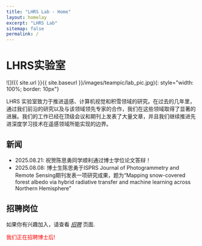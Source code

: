 ```yaml
---
title: "LHRS Lab - Home"
layout: homelay
excerpt: "LHRS Lab"
sitemap: false
permalink: /
---
```


# LHRS实验室

![]({{ site.url }}{{ site.baseurl }}/images/teampic/lab_pic.jpg){: style="width: 100%; border: 10px"}


<!-- ![]({{ site.url }}{{ site.baseurl }}/images/AICV_black.png){: style="width: 150px; float: left;margin-right: 20px; border: 10px"} -->

LHRS 实验室致力于推进遥感、计算机视觉和积雪领域的研究。在过去的几年里，通过我们前沿的研究以及与该领域领先专家的合作，我们在这些领域取得了显著的进展。我们的工作已经在顶级会议和期刊上发表了大量文章，并且我们继续推进先进深度学习技术在遥感领域所能实现的边界。
<br>

## 新闻

* 2025.08.21: 祝贺陈思勇同学顺利通过博士学位论文答辩！
* 2025.08.08: 博士生陈思勇于ISPRS Journal of Photogrammetry and Remote Sensing期刊发表一项研究成果，题为“Mapping snow-covered forest albedo via hybrid radiative transfer and machine learning across Northern Hemisphere”


## 招聘岗位

如果你有兴趣加入，请查看 *[招聘](recruitment)* 页面.

<p style="color:red;">我们正在招聘博士后!</p>

<!-- ## Funding
We are grateful for funding from our sponsors:

<figure class="third">
<img src="{{ site.url }}{{ site.baseurl }}/images/logopic/nih.jpg" style="height: 90px"><img src="{{ site.url }}{{ site.baseurl }}/images/logopic/nsf.jpg" style="height: 90px"><img src="{{ site.url }}{{ site.baseurl }}/images/logopic/cobb.png" style="height: 90px"><img src="{{ site.url }}{{ site.baseurl }}/images/logopic/aviagen.jpg" style="height: 100px"><img src="{{ site.url }}{{ site.baseurl }}/images/logopic/adisseo.png" style="height: 100px">

<img src="{{ site.url }}{{ site.baseurl }}/images/logopic/winnow.jpg" style="height: 100px"><img src="{{ site.url }}{{ site.baseurl }}/images/logopic/uark_agri.jpg" style="height: 100px"><img src="{{ site.url }}{{ site.baseurl }}/images/logopic/tyson.png" style="height: 80px"> <img src="{{ site.url }}{{ site.baseurl }}/images/logopic/ai_sustein.webp" style="height: 60px"> <img src="{{ site.url }}{{ site.baseurl }}/images/logopic/uark_eng.jpg" style="height: 90px"><img src="{{ site.url }}{{ site.baseurl }}/images/logopic/ua_power_group.png" style="height: 90px">
</figure> -->
